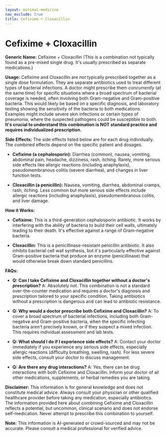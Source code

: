```yaml
---
layout: minimal-medicine
nav_exclude: true
title: Cefixime + Cloxacillin
---
```


# Cefixime + Cloxacillin

**Generic Name:** Cefixime + Cloxacillin (This is a combination not typically found as a pre-mixed single drug.  It's usually prescribed as separate medications.)

**Usage:**  Cefixime and Cloxacillin are *not* typically prescribed together as a single dose formulation.  They are separate antibiotics used to treat different types of bacterial infections.  A doctor might prescribe them *concurrently* (at the same time) for specific situations where a broad spectrum of bacterial coverage is needed, often involving both Gram-negative and Gram-positive bacteria. This would likely be based on a specific diagnosis, and laboratory testing showing the sensitivity of the bacteria to both medications. Examples might include severe skin infections or certain types of pneumonia, where the suspected pathogens could be susceptible to both.  **It's crucial to understand this combination is NOT standard practice and requires individualized prescription.**


**Side Effects:** The side effects listed below are for each drug individually.  The combined effects depend on the specific patient and dosages.

* **Cefixime (a cephalosporin):** Diarrhea (common), nausea, vomiting, abdominal pain, headache, dizziness, rash, itching. Rarely, more serious side effects like allergic reactions (including anaphylaxis), pseudomembranous colitis (severe diarrhea), and changes in liver function tests.

* **Cloxacillin (a penicillin):** Nausea, vomiting, diarrhea, abdominal cramps, rash, itching.  Less common but more serious side effects include allergic reactions (including anaphylaxis), pseudomembranous colitis, and liver damage.


**How it Works:**

* **Cefixime:** This is a third-generation cephalosporin antibiotic. It works by interfering with the ability of bacteria to build their cell walls, ultimately leading to their death.  It's effective against a range of Gram-negative bacteria.

* **Cloxacillin:** This is a penicillinase-resistant penicillin antibiotic.  It also inhibits bacterial cell wall synthesis, but it's particularly effective against Gram-positive bacteria that produce an enzyme (penicillinase) that would otherwise break down standard penicillins.


**FAQs:**

* **Q: Can I take Cefixime and Cloxacillin together without a doctor's prescription?** A:  Absolutely not.  This combination is not a standard over-the-counter medication and requires a doctor's diagnosis and prescription tailored to your specific condition. Taking antibiotics without a prescription is dangerous and can lead to antibiotic resistance.

* **Q:  Why would a doctor prescribe both Cefixime and Cloxacillin?** A: To cover a broad spectrum of bacterial infections, including both Gram-negative and Gram-positive bacteria,  when the specific infecting bacteria aren't precisely known, or if they suspect a mixed infection. This requires individual assessment and lab tests.

* **Q: What should I do if I experience side effects?** A: Contact your doctor immediately if you experience any serious side effects, especially allergic reactions (difficulty breathing, swelling, rash).  For less severe side effects, consult your doctor to discuss management.

* **Q: Are there any drug interactions?** A: Yes, there can be drug interactions with both Cefixime and Cloxacillin. Inform your doctor of all other medications, supplements, or herbal remedies you are taking.

**Disclaimer:** This information is for general knowledge and does not constitute medical advice. Always consult your physician or other qualified healthcare provider before taking any medication, especially antibiotics.  The information provided here about combining Cefixime and Cloxacillin reflects a potential, but uncommon, clinical scenario and does not endorse self-medication.  Never attempt to prescribe this combination to yourself.


**Note:** This information is AI-generated or crowd-sourced and may not be accurate. Please consult a medical professional for verified advice.
